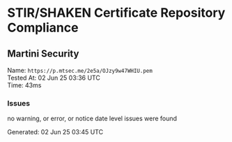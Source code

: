 # STIR/SHAKEN Certificate Repository Compliance

## Martini Security

Name: `https://p.mtsec.me/2e5a/OJzy9w47WHIU.pem`\
Tested At: 02 Jun 25 03:36 UTC\
Time: 43ms

### Issues

no warning, or error, or notice date level issues were found

Generated: 02 Jun 25 03:45 UTC